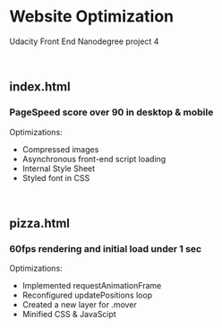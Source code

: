 <h1>Website Optimization</h1>
<p>Udacity Front End Nanodegree project 4</P>
</br>
<h2>index.html</h2>
<h3>PageSpeed score over 90 in desktop & mobile</h3>
<p>Optimizations:</p>
<ul>
	<li>Compressed images</li>
	<li>Asynchronous front-end script loading</li>
	<li>Internal Style Sheet</li>
	<li>Styled font in CSS</li>
</ul>
</br>
<h2>pizza.html</h2>
<h3>60fps rendering and initial load under 1 sec</h3>
<p>Optimizations:</p>
<ul>
	<li>Implemented requestAnimationFrame</li>
	<li>Reconfigured updatePositions loop</li>
	<li>Created a new layer for .mover</li>
	<li>Minified CSS & JavaScipt</li>
</ul>





